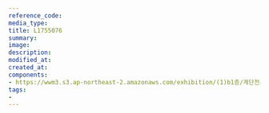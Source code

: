 ```yaml
---
reference_code:
media_type:
title: L1755076
summary:
image:
description:
modified_at:
created_at:
components:
- https://wwm3.s3.ap-northeast-2.amazonaws.com/exhibition/(1)b1층/계단전시(호소의벽)/L1755076.jpg
tags:
-
---
```

